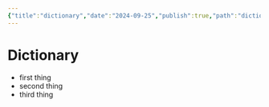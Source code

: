 ```yaml
---
{"title":"dictionary","date":"2024-09-25","publish":true,"path":"dictionary.md","permalink":"/dictionary/","PassFrontmatter":true}
---
```



# Dictionary

- first thing
- second thing
- third thing
